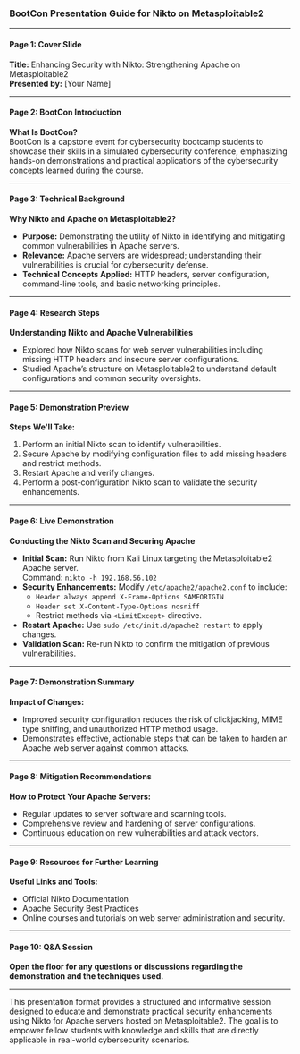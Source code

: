 ### BootCon Presentation Guide for Nikto on Metasploitable2

---

#### Page 1: Cover Slide

**Title:** Enhancing Security with Nikto: Strengthening Apache on Metasploitable2  
**Presented by:** [Your Name]

---

#### Page 2: BootCon Introduction

**What Is BootCon?**  
BootCon is a capstone event for cybersecurity bootcamp students to showcase their skills in a simulated cybersecurity conference, emphasizing hands-on demonstrations and practical applications of the cybersecurity concepts learned during the course.

---

#### Page 3: Technical Background

**Why Nikto and Apache on Metasploitable2?**  
- **Purpose:** Demonstrating the utility of Nikto in identifying and mitigating common vulnerabilities in Apache servers.
- **Relevance:** Apache servers are widespread; understanding their vulnerabilities is crucial for cybersecurity defense.
- **Technical Concepts Applied:** HTTP headers, server configuration, command-line tools, and basic networking principles.

---

#### Page 4: Research Steps

**Understanding Nikto and Apache Vulnerabilities**  
- Explored how Nikto scans for web server vulnerabilities including missing HTTP headers and insecure server configurations.
- Studied Apache’s structure on Metasploitable2 to understand default configurations and common security oversights.

---

#### Page 5: Demonstration Preview

**Steps We'll Take:**  
1. Perform an initial Nikto scan to identify vulnerabilities.
2. Secure Apache by modifying configuration files to add missing headers and restrict methods.
3. Restart Apache and verify changes.
4. Perform a post-configuration Nikto scan to validate the security enhancements.

---

#### Page 6: Live Demonstration

**Conducting the Nikto Scan and Securing Apache**  
- **Initial Scan:** Run Nikto from Kali Linux targeting the Metasploitable2 Apache server.  
  Command: `nikto -h 192.168.56.102`
- **Security Enhancements:** Modify `/etc/apache2/apache2.conf` to include:
  - `Header always append X-Frame-Options SAMEORIGIN`
  - `Header set X-Content-Type-Options nosniff`
  - Restrict methods via `<LimitExcept>` directive.
- **Restart Apache:** Use `sudo /etc/init.d/apache2 restart` to apply changes.
- **Validation Scan:** Re-run Nikto to confirm the mitigation of previous vulnerabilities.

---

#### Page 7: Demonstration Summary

**Impact of Changes:**  
- Improved security configuration reduces the risk of clickjacking, MIME type sniffing, and unauthorized HTTP method usage.
- Demonstrates effective, actionable steps that can be taken to harden an Apache web server against common attacks.

---

#### Page 8: Mitigation Recommendations

**How to Protect Your Apache Servers:**
- Regular updates to server software and scanning tools.
- Comprehensive review and hardening of server configurations.
- Continuous education on new vulnerabilities and attack vectors.

---

#### Page 9: Resources for Further Learning

**Useful Links and Tools:**
- Official Nikto Documentation
- Apache Security Best Practices
- Online courses and tutorials on web server administration and security.

---

#### Page 10: Q&A Session

**Open the floor for any questions or discussions regarding the demonstration and the techniques used.**

---

This presentation format provides a structured and informative session designed to educate and demonstrate practical security enhancements using Nikto for Apache servers hosted on Metasploitable2. The goal is to empower fellow students with knowledge and skills that are directly applicable in real-world cybersecurity scenarios.
